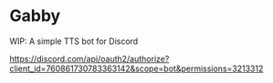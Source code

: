 # Gabby
WIP: A simple TTS bot for Discord

https://discord.com/api/oauth2/authorize?client_id=760861730783363142&scope=bot&permissions=3213312
